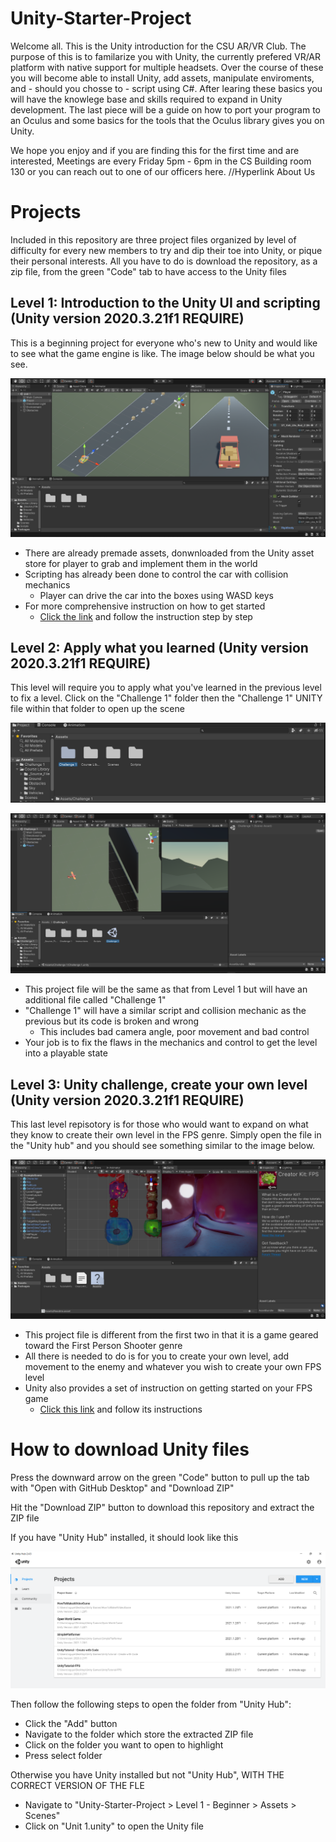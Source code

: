 # Unity-Starter-Project
Welcome all. This is the Unity introduction for the CSU AR/VR Club. The purpose of this is to familarize you with Unity, the currently prefered VR/AR platform with native support for multiple headsets. Over the course of these you will become able to install Unity, add assets, manipulate enviroments, and - should you chosse to - script using C#. After learing these basics you will have the knowlege base and skills required to expand in Unity development. The last piece will be a guide on how to port your program to an Oculus and some basics for the tools that the Oculus library gives you on Unity.

We hope you enjoy and if you are finding this for the first time and are interested, Meetings are every Friday 5pm - 6pm in the CS Building room 130 or you can reach out to one of our officers here. //Hyperlink About Us

# Projects
Included in this repository are three project files organized by level of difficulty for every new members to try and dip their toe into Unity, or pique their personal interests. All you have to do is download the repository, as a zip file, from the green "Code" tab to have access to the Unity files
## Level 1: Introduction to the Unity UI and scripting (Unity version 2020.3.21f1 REQUIRE)
This is a beginning project for everyone who's new to Unity and would like to see what the game engine is like. The image below should be what you see.

![add-level-1-screenshot](./images/leve1_screen.png)

- There are already premade assets, donwnloaded from the Unity asset store for player to grab and implement them in the world
- Scripting has already been done to control the car with collision mechanics
  - Player can drive the car into the boxes using WASD keys
- For more comprehensive instruction on how to get started
  - [Click the link](https://learn.unity.com/project/unit-1-driving-simulation?uv=2020.3&courseId=5cf96c41edbc2a2ca6e8810f) and follow the instruction step by step
## Level 2: Apply what you learned (Unity version 2020.3.21f1 REQUIRE)
This level will require you to apply what you've learned in the previous level to fix a level. Click on the "Challenge 1" folder then the "Challenge 1" UNITY file within that folder to open up the scene

![level-2-project](./images/level2_screen.png)

![level-2-project](./images/level2_screenshot.png)

- This project file will be the same as that from Level 1 but will have an additional file called "Challenge 1"
- "Challenge 1" will have a similar script and collision mechanic as the previous but its code is broken and wrong
  - This includes bad camera angle, poor movement and bad control
- Your job is to fix the flaws in the mechanics and control to get the level into a playable state
## Level 3: Unity challenge, create your own level (Unity version 2020.3.21f1 REQUIRE)
This last level repisotory is for those who would want to expand on what they know to create their own level in the FPS genre. Simply open the file in the "Unity hub" and you should see something similar to the image below.

![level-3-project](./images/level3_screen.png)

- This project file is different from the first two in that it is a game geared toward the First Person Shooter genre
- All there is needed to do is for you to create your own level, add movement to the enemy and whatever you wish to create your own FPS level
- Unity also provides a set of instruction on getting started on your FPS game
  - [Click this link](https://learn.unity.com/project/creator-kit-fps) and follow its instructions

# How to download Unity files
Press the downward arrow on the green "Code" button to pull up the tab with "Open with GitHub Desktop" and "Download ZIP"

Hit the "Download ZIP" button to download this repository and extract the ZIP file

If you have "Unity Hub" installed, it should look like this

![unity-hub-screen](./images/unity_hub.png)

Then follow the following steps to open the folder from "Unity Hub":
- Click the "Add" button
- Navigate to the folder which store the extracted ZIP file
- Click on the folder you want to open to highlight
- Press select folder

Otherwise you have Unity installed but not "Unity Hub", WITH THE CORRECT VERSION OF THE FLE
- Navigate to "Unity-Starter-Project > Level 1 - Beginner > Assets > Scenes"
- Click on "Unit 1.unity" to open the Unity file


